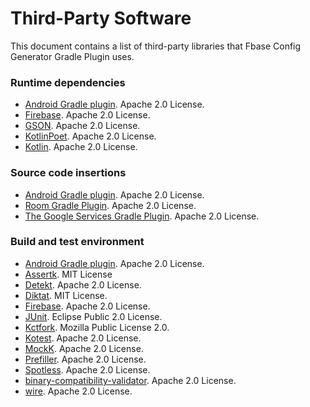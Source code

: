 # Third-Party Software

This document contains a list of third-party libraries that Fbase Config Generator Gradle Plugin uses.

### Runtime dependencies
- [Android Gradle plugin](https://developer.android.com/build). Apache 2.0 License.
- [Firebase](https://firebase.google.com/). Apache 2.0 License.
- [GSON](https://github.com/google/gson). Apache 2.0 License.
- [KotlinPoet](https://square.github.io/kotlinpoet/). Apache 2.0 License.
- [Kotlin](https://kotlinlang.org). Apache 2.0 License.

### Source code insertions
- [Android Gradle plugin](https://developer.android.com/build). Apache 2.0 License.
- [Room Gradle Plugin](https://developer.android.com/jetpack/androidx/releases/room). Apache 2.0 License. 
- [The Google Services Gradle Plugin](https://github.com/google/play-services-plugins/tree/master). Apache 2.0 License. 

### Build and test environment
- [Android Gradle plugin](https://developer.android.com/build). Apache 2.0 License.
- [Assertk](https://github.com/willowtreeapps/assertk). MIT License
- [Detekt](https://detekt.dev/). Apache 2.0 License.
- [Diktat](https://github.com/saveourtool/diktat). MIT License.
- [Firebase](https://firebase.google.com/). Apache 2.0 License.
- [JUnit](https://junit.org/junit5/). Eclipse Public 2.0 License.
- [Kctfork](https://github.com/zacsweers/kotlin-compile-testing). Mozilla Public License 2.0.
- [Kotest](https://kotest.io/). Apache 2.0 License.
- [MockK](https://github.com/mockk/mockk). Apache 2.0 License.
- [Prefiller](https://github.com/simonschiller/prefiller). Apache 2.0 License.
- [Spotless](https://github.com/diffplug/spotless). Apache 2.0 License.
- [binary-compatibility-validator](https://github.com/Kotlin/binary-compatibility-validator). Apache 2.0 License.
- [wire](https://github.com/square/wire). Apache 2.0 License.
